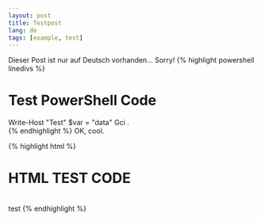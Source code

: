 ```yaml
---
layout: post
title: Testpost
lang: de
tags: [example, test]
---
```

Dieser Post ist nur auf Deutsch vorhanden... Sorry!
{% highlight powershell linedivs %}
# Test PowerShell Code
Write-Host "Test"
$var = "data"
Gci .\
{% endhighlight %}
OK, cool.

{% highlight html %}
<h1>HTML TEST CODE</h1>
<br />
test
<!-- hallo -->
{% endhighlight %}